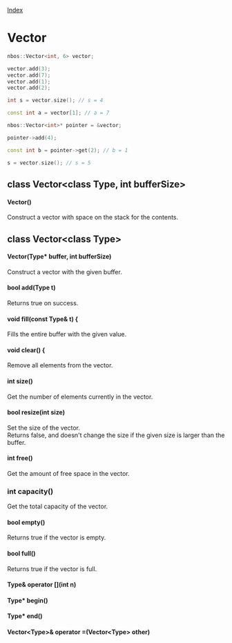 [Index](../index.hpp.md#index)

# Vector

```c++
nbos::Vector<int, 6> vector;

vector.add(3);
vector.add(7);
vector.add(1);
vector.add(2);

int s = vector.size(); // s = 4

const int a = vector[1]; // a = 7

nbos::Vector<int>* pointer = &vector;

pointer->add(4);

const int b = pointer->get(2); // b = 1

s = vector.size(); // s = 5
```

## class Vector<class Type, int bufferSize\>

#### Vector()
Construct a vector with space on the stack for the contents.

## class Vector<class Type\>

#### Vector(Type\* buffer, int bufferSize)
Construct a vector with the given buffer.

#### bool add(Type t)
Returns true on success.

#### void fill(const Type& t) {
Fills the entire buffer with the given value.

#### void clear() {
Remove all elements from the vector.

#### int size()
Get the number of elements currently in the vector.

#### bool resize(int size)
Set the size of the vector.<br>
Returns false, and doesn't change the size if the given size is larger than the buffer.

#### int free()
Get the amount of free space in the vector.

### int capacity()
Get the total capacity of the vector.

#### bool empty()
Returns true if the vector is empty.

#### bool full()
Returns true if the vector is full.

#### Type& operator [](int n)

#### Type\* begin()

#### Type\* end()

#### Vector<Type\>& operator =(Vector<Type\> other)
